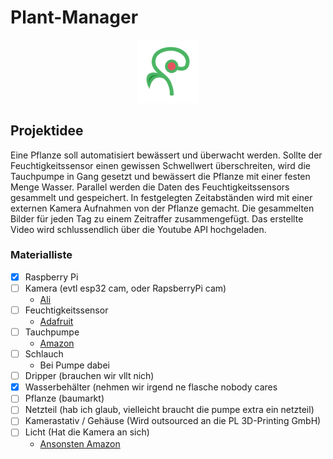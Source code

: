 # Plant-Manager

<div align="center">
  <img src="PlantMonitorLogo.png" style="width: 20%"/>
</div>


## Projektidee
Eine Pflanze soll automatisiert bewässert und überwacht werden. Sollte der Feuchtigkeitssensor einen gewissen Schwellwert überschreiten, wird die Tauchpumpe in Gang gesetzt und bewässert die Pflanze mit einer festen Menge Wasser.
Parallel werden die Daten des Feuchtigkeitssensors gesammelt und gespeichert.
In festgelegten Zeitabständen wird mit einer externen Kamera Aufnahmen von der Pflanze gemacht. Die gesammelten Bilder für jeden Tag zu einem Zeitraffer zusammengefügt.
Das erstellte Video wird schlussendlich über die Youtube API hochgeladen.


### Materialliste
- [x] Raspberry Pi
- [ ] Kamera (evtl esp32 cam, oder RapsberryPi cam)
  - [Ali](https://de.aliexpress.com/item/32898060645.html?spm=a2g0o.productlist.main.1.2aa54767FUX1bP&algo_pvid=116149b7-a284-4a26-8a23-a639a487b87d&algo_exp_id=116149b7-a284-4a26-8a23-a639a487b87d-0&pdp_ext_f=%7B%22order%22%3A%228%22%2C%22eval%22%3A%221%22%2C%22fromPage%22%3A%22search%22%7D&pdp_npi=6%40dis%21EUR%2114.85%2110.69%21%21%2116.83%2112.11%21%40211b615317611267083886426ebc2f%2165797877692%21sea%21DE%210%21ABX%211%210%21n_tag%3A-29910%3Bd%3A639db27c%3Bm03_new_user%3A-29895&curPageLogUid=UzW4drQITyq5&utparam-url=scene%3Asearch%7Cquery_from%3A%7Cx_object_id%3A32898060645%7C_p_origin_prod%3A) 
- [ ] Feuchtigkeitssensor
  - [Adafruit](https://www.adafruit.com/product/4026)
- [ ] Tauchpumpe
  - [Amazon](https://www.amazon.de/RUNCCI-YUN-Wasserpumpe-Motorpumpe-Schlauch-Bew%C3%A4sserung/dp/B082PM8L6X?__mk_de_DE=%C3%85M%C3%85%C5%BD%C3%95%C3%91&crid=1IZ40NQDKJE52&dib=eyJ2IjoiMSJ9.asLt2XxvrvR79r78qc3_FLwwUi9BLjmo1mcklVcR5Pm7jV54SJ5Q8A_Uwa1-ojuVHB93UNZoWehldmWD4kyAfsgsENusT-yR4vq07TEjAaJ5A3n6yvIb-_AiasZWGMW7YBO5GPY_sgQSpy5EVtkRpPV3m_wWCda1_BDKotpttHtOt99p6qFNpOQHKcIWSLKaI_fFul0YdjxLuI5Am7lCTCh2vLyFVot906HpcZlX7ZRpsuWmjD00CMDAYjGb2shZwqNLDYjdhsvlgCBTf4bHjj-XwVb01wC2d7eVZgUgRlQ.bKYC3zveW7ZnSlETCFvJh9o8mKRlQqQKbPfT_qtMZJA&dib_tag=se&keywords=tauchpumpe%2B5v%2Bwasser&qid=1761128003&sprefix=tauchpumpe%2B5v%2Bwasser%2Caps%2C85&sr=8-6&th=1)
- [ ] Schlauch
  - Bei Pumpe dabei
- [ ] Dripper (brauchen wir vllt nich)
- [x] Wasserbehälter (nehmen wir irgend ne flasche nobody cares
- [ ] Pflanze (baumarkt)
- [ ] Netzteil (hab ich glaub, vielleicht braucht die pumpe extra ein netzteil)
- [ ] Kamerastativ / Gehäuse (Wird outsourced an die PL 3D-Printing GmbH)
- [ ] Licht (Hat die Kamera an sich)
  - [Ansonsten Amazon](https://www.amazon.de/AZDelivery-MAX7219-Matrix-Anzeigemodul-Arduino/dp/B07CRF13ZQ?__mk_de_DE=%C3%85M%C3%85%C5%BD%C3%95%C3%91&crid=1TMHUSM9RTWWJ&dib=eyJ2IjoiMSJ9.9t2XF8EZjkCsIa15JZC6R8RctUJOu0X04KrwVrR4Yw4P-X5g7xeNBy5LWe76wqSo6Ua8Fwb5alQP2pKMXtGfzLf9UnvG0YIZBm7Dvk1t3DcDTO2kJ-L2AgSdFMdMi18Hath5EP_pfn_1TDYGNtJ2MvvTCWRvOtDmQf_3i_tlB3YeJ77yH00UqNA8lxLU0KbLVdTZ7UJ2Ob8Xcsip-tKSlrNzr6uoCs3y2xVDlNZw-e4.UBhtLyRmsmcCsMpZEPe932PS6zMEP9ZR3Am09XghxQM&dib_tag=se&keywords=raspberry%2Bpi%2Bled%2Blight&qid=1761128481&sprefix=raspberry%2Bpi%2Bled%2Blight%2Caps%2C83&sr=8-2&th=1)
